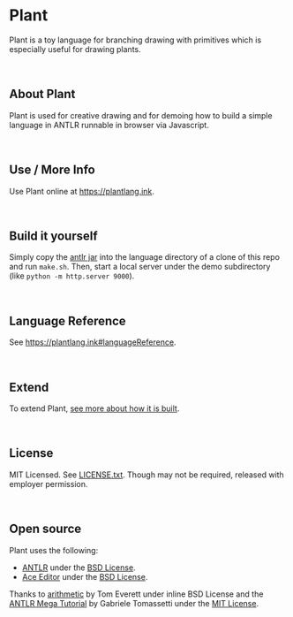 # Plant
Plant is a toy language for branching drawing with primitives which is especially useful for drawing plants.

<br>

## About Plant
Plant is used for creative drawing and for demoing how to build a simple language in ANTLR runnable in browser via Javascript.

<br>

## Use / More Info
Use Plant online at <a href="https://plantlang.ink">https://plantlang.ink</a>.

<br>

## Build it yourself
Simply copy the [antlr jar](https://www.antlr.org/download/antlr-4.9.3-complete.jar) into the language directory of a clone of this repo and run `make.sh`. Then, start a local server under the demo subdirectory (like `python -m http.server 9000`).

<br>

## Language Reference
See <a href="https://plantlang.ink#languageReference">https://plantlang.ink#languageReference</a>.

<br>

## Extend
To extend Plant, [see more about how it is built](https://plantlang.ink/about#how).

<br>

## License
MIT Licensed. See [LICENSE.txt](https://github.com/sampottinger/PlantLang/blob/main/LICENSE.txt). Though may not be required, released with employer permission.

<br>

## Open source
Plant uses the following:

 - [ANTLR](https://www.antlr.org/index.html) under the [BSD License](https://www.antlr.org/license.html).
 - [Ace Editor](https://ace.c9.io/) under the [BSD License](https://github.com/ajaxorg/ace/blob/master/LICENSE).

Thanks to [arithmetic](https://github.com/antlr/grammars-v4/blob/master/arithmetic/arithmetic.g4) by Tom Everett under inline BSD License and the [ANTLR Mega Tutorial](https://github.com/gabriele-tomassetti/antlr-mega-tutorial) by Gabriele Tomassetti under the [MIT License](https://github.com/gabriele-tomassetti/antlr-mega-tutorial/blob/master/LICENSE.md).
